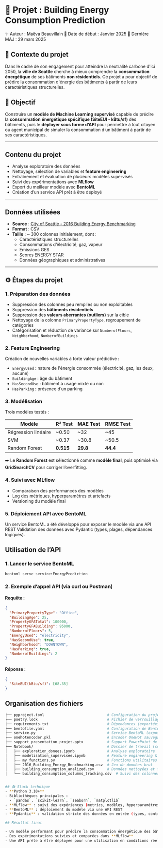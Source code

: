 # 🚀 Projet : Building Energy Consumption Prediction
✨ Auteur : Maëva Beauvillain
📅 Date de début : Janvier 2025
📅 Dernière MAJ :  29 mars 2025

## 📌 Contexte du projet

Dans le cadre de son engagement pour atteindre la neutralité carbone d'ici 2050, la **ville de Seattle** cherche à mieux comprendre la **consommation énergétique** de ses bâtiments **non résidentiels**. Ce projet a pour objectif de prédire la consommation d'énergie des bâtiments à partir de leurs caractéristiques structurelles.

## 🎯 Objectif

Construire un **modèle de Machine Learning supervisé** capable de prédire la **consommation énergétique spécifique (SiteEUI - kBtu/sf)** des bâtiments, puis le **déployer sous forme d’API** pour permettre à tout citoyen ou agent municipal de simuler la consommation d’un bâtiment à partir de ses caractéristiques.

---

## Contenu du projet

- Analyse exploratoire des données
- Nettoyage, sélection de variables et **feature engineering**
- Entraînement et évaluation de plusieurs modèles supervisés
- Suivi des expérimentations avec **MLflow**
- Export du meilleur modèle avec **BentoML**
- Création d’un service API prêt à être déployé

---

## Données utilisées

- **Source** : [City of Seattle - 2016 Building Energy Benchmarking](https://s3.eu-west-1.amazonaws.com/course.oc-static.com/projects/Data_Scientist_P4/2016_Building_Energy_Benchmarking.csv)
- **Format** : CSV
- **Taille** : ~ 300 colonnes initialement, dont :
  - Caractéristiques structurelles
  - Consommations d’électricité, gaz, vapeur
  - Emissions GES
  - Scores ENERGY STAR
  - Données géographiques et administratives

---

## ⚙️ Étapes du projet

### 1. Préparation des données

- Suppression des colonnes peu remplies ou non exploitables
- Suppression des **bâtiments résidentiels**
- Suppression des **valeurs aberrantes (outliers)** sur la cible
- Nettoyage de la colonne `PrimaryPropertyType`, regroupement de catégories
- Catégorisation et réduction de variance sur `NumberofFloors`, `Neighborhood`, `NumberofBuildings`

### 2. Feature Engineering

Création de nouvelles variables à forte valeur prédictive :

- `EnergyUsed` : nature de l'énergie consommée (électricité, gaz, les deux, aucune)
- `BuildingAge` : âge du bâtiment
- `HasSecondUse` : bâtiment à usage mixte ou non
- `HasParking` : présence d’un parking

### 3. Modélisation

Trois modèles testés :

| Modèle              | R² Test | MAE Test | RMSE Test |
|---------------------|---------|----------|-----------|
| Régression linéaire | ~0.50   | ~32      | ~45       |
| SVM                 | ~0.37   | ~30.8    | ~50.5     |
| Random Forest    | **0.515** | **29.8** | **44.4** |

➡️ Le **Random Forest** est sélectionné comme **modèle final**, puis optimisé via **GridSearchCV** pour corriger l’overfitting.

### 4. Suivi avec MLflow

- Comparaison des performances des modèles
- Log des métriques, hyperparamètres et artefacts
- Versioning du modèle final

### 5. Déploiement API avec BentoML

Un service BentoML a été développé pour exposer le modèle via une API REST
Validation des données avec Pydantic (types, plages, dépendances logiques).

## Utilisation de l’API
### 1. Lancer le service BentoML

```bash
bentoml serve service:EnergyPrediction
```

### 2. Exemple d’appel API (via curl ou Postman)

#### Requête :

```json
{
  "PrimaryPropertyType": "Office",
  "BuildingAge": 25,
  "PropertyGFATotal": 100000,
  "PropertyGFABuilding": 95000,
  "NumberofFloors": 5,
  "EnergyUsed": "electricity",
  "HasSecondUse": true,
  "Neighborhood": "DOWNTOWN",
  "HasParking": true,
  "NumberofBuildings": 2
}
```
#### Réponse :
```json
{
  "SiteEUI(kBtu/sf)": [68.35]
}
```
## Organisation des fichiers

```bash
├── pyproject.toml                             # Configuration du projet avec Poetry
├── poetry.lock                                # Fichier de verrouillage des dépendances
├── requirements.txt                           # Dépendances (exportées pour BentoML)
├── bentofile.yaml                             # Configuration de BentoML
├── service.py                                 # Service BentoML (exposition de l'API)
├── onehotencoder.pkl                          # Encoder OneHot sauvegardé
├── support_presentation_projet.pptx           # Support PowerPoint de présentation
├── Notebook/                                  # Dossier de travail (scripts, données, notebooks)
│   ├── exploration_donees.ipynb               # Analyse exploratoire
│   ├── modelisation_supervisee.ipynb          # Feature engineering & modélisation ML
│   ├── my_functions.py                        # Fonctions utilitaires personnalisées
│   ├── 2016_Building_Energy_Benchmarking.csv  # Jeu de données brut
│   ├── building_consumption_analized.csv      # Données nettoyées et filtrées
│   └── building_consumption_columns_tracking.csv  # Suivi des colonnes sélectionnées


## 🛠️ Stack technique
- **Python 3.10+**
- Bibliothèques principales :
  - `pandas`, `scikit-learn`, `seaborn`, `matplotlib`
- **MLflow** : suivi des expériences (metrics, modèles, hyperparamètres)
- **BentoML** : déploiement du modèle via une API REST
- **Pydantic** : validation stricte des données en entrée (types, contraintes, règles métiers)

## Résultat final

- Un modèle performant pour prédire la consommation énergétique des bâtiments non résidentiels
- Des expérimentations suivies et comparées dans **MLflow**
- Une API prête à être déployée pour une utilisation en conditions réelles



